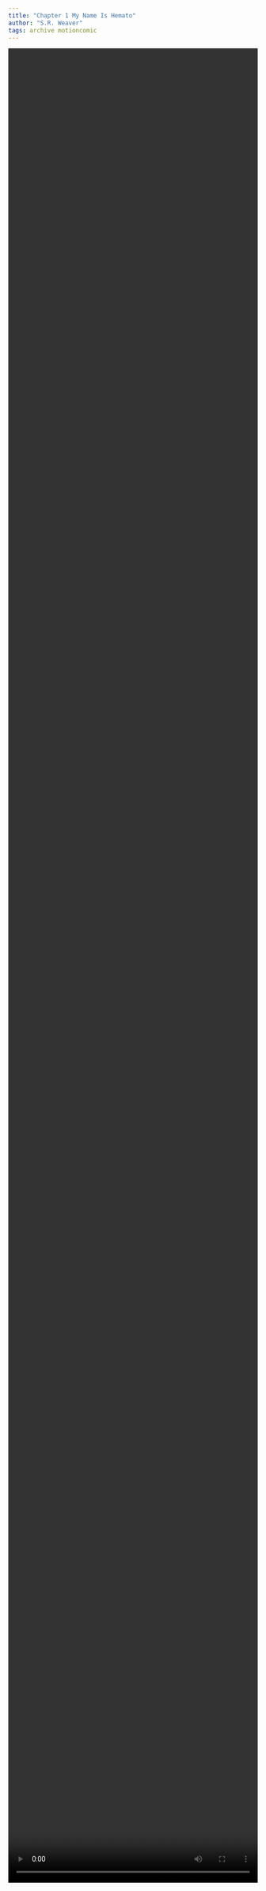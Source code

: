 ```yaml
---
title: "Chapter 1 My Name Is Hemato"
author: "S.R. Weaver"
tags: archive motioncomic
---
```

<video width="100%" height="95%" controls>
  <source src="BreadcrumbsUploadedFairyMotionComic/Chapters/Chapter1/Chapter1DraftYTVersion.mp4" type="video/mp4">
</video>
